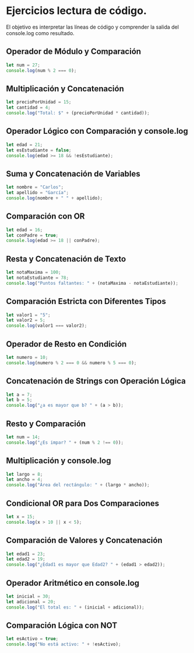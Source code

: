 # Ejercicios lectura de código.
El objetivo es interpretar las líneas de código y comprender la salida del console.log como resultado.

## Operador de Módulo y Comparación

```javascript
let num = 27;
console.log(num % 2 === 0); 
```

## Multiplicación y Concatenación

```javascript
let precioPorUnidad = 15;
let cantidad = 4;
console.log("Total: $" + (precioPorUnidad * cantidad)); 
```

## Operador Lógico con Comparación y console.log

```javascript
let edad = 21;
let esEstudiante = false;
console.log(edad >= 18 && !esEstudiante); 
```

## Suma y Concatenación de Variables

```javascript
let nombre = "Carlos";
let apellido = "García";
console.log(nombre + " " + apellido); 
```

## Comparación con OR

```javascript
let edad = 16;
let conPadre = true;
console.log(edad >= 18 || conPadre); 
```

## Resta y Concatenación de Texto

```javascript
let notaMaxima = 100;
let notaEstudiante = 78;
console.log("Puntos faltantes: " + (notaMaxima - notaEstudiante));
```

## Comparación Estricta con Diferentes Tipos

```javascript
let valor1 = "5";
let valor2 = 5;
console.log(valor1 === valor2); 
```

## Operador de Resto en Condición

```javascript
let numero = 10;
console.log(numero % 2 === 0 && numero % 5 === 0);
```

## Concatenación de Strings con Operación Lógica

```javascript
let a = 7;
let b = 5;
console.log("¿a es mayor que b? " + (a > b));
```

## Resto y Comparación

```javascript
let num = 14;
console.log("¿Es impar? " + (num % 2 !== 0));
```

## Multiplicación y console.log

```javascript
let largo = 8;
let ancho = 4;
console.log("Área del rectángulo: " + (largo * ancho));
```

## Condicional OR para Dos Comparaciones

```javascript
let x = 15;
console.log(x > 10 || x < 5); 
```

## Comparación de Valores y Concatenación

```javascript
let edad1 = 23;
let edad2 = 19;
console.log("¿Edad1 es mayor que Edad2? " + (edad1 > edad2));
```

## Operador Aritmético en console.log

```javascript
let inicial = 30;
let adicional = 20;
console.log("El total es: " + (inicial + adicional));
```

## Comparación Lógica con NOT

```javascript
let esActivo = true;
console.log("No está activo: " + !esActivo); 
```

